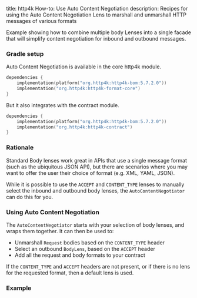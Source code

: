 title: http4k How-to: Use Auto Content Negotiation
description: Recipes for using the Auto Content Negotiation Lens to marshall and unmarshall HTTP messages of various formats

Example showing how to combine multiple body Lenses into a single facade that will simplify content negotiation for inbound and outbound messages.

### Gradle setup

Auto Content Negotiation is available in the core http4k module.

```kotlin
dependencies {
    implementation(platform("org.http4k:http4k-bom:5.7.2.0"))
    implementation("org.http4k:http4k-format-core")
}
```

But it also integrates with the contract module.

```kotlin
dependencies {
    implementation(platform("org.http4k:http4k-bom:5.7.2.0"))
    implementation("org.http4k:http4k-contract")
}
```

### Rationale
Standard Body lenses work great in APIs that use a single message format (such as the ubiquitous JSON API),
but there are scenarios where you may want to offer the user their choice of format (e.g. XML, YAML, JSON).

While it is possible to use the `ACCEPT` and `CONTENT_TYPE` lenses to manually select the inbound and outbound body lenses,
the `AutoContentNegotiator` can do this for you.

### Using Auto Content Negotiation

The `AutoContentNegotiator` starts with your selection of body lenses, and wraps them together.
It can then be used to:
- Unmarshall `Request` bodies based on the `CONTENT_TYPE` header
- Select an outbound `BodyLens`, based on the `ACCEPT` header
- Add all the request and body formats to your contract

If the `CONTENT_TYPE` and `ACCEPT` headers are not present, or if there is no lens for the requested format,
then a default lens is used.

### Example [<img class="octocat"/>](https://github.com/http4k/http4k/blob/master/src/docs/guide/howto/use_auto_content_negotiation/example.kt)

<script src="https://gist-it.appspot.com/https://github.com/http4k/http4k/blob/master/src/docs/guide/howto/use_auto_content_negotiation/example.kt"></script>
